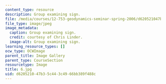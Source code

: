 ```yaml
---
content_type: resource
description: Group examining sign.
file: /media/courses/12-753-geodynamics-seminar-spring-2006/d620521047b35c443c4966bb389f488c_6.jpg
file_type: image/jpeg
image_metadata:
  caption: Group examining sign.
  credit: courtesy of Chris Linder.
  image-alt: Group examining sign.
learning_resource_types: []
ocw_type: OCWImage
parent_title: Image Gallery
parent_type: CourseSection
resourcetype: Image
title: 6.jpg
uid: d6205210-47b3-5c44-3c49-66bb389f488c
---
```

